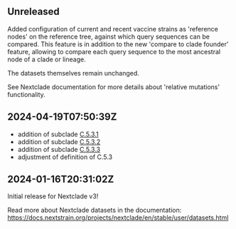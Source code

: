 ## Unreleased

Added configuration of current and recent vaccine strains as 'reference nodes' on the reference tree, against which query sequences can be compared. This feature is in addition to the new 'compare to clade founder' feature, allowing to compare each query sequence to the most ancestral node of a clade or lineage.

The datasets themselves remain unchanged.

See Nextclade documentation for more details about 'relative mutations' functionality.

## 2024-04-19T07:50:39Z

 - addition of subclade [C.5.3.1](https://github.com/influenza-clade-nomenclature/seasonal_A-H1N1pdm_NA/blob/main/subclades/C.5.3.1.yml)
 - addition of subclade [C.5.3.2](https://github.com/influenza-clade-nomenclature/seasonal_A-H1N1pdm_NA/blob/main/subclades/C.5.3.2.yml)
 - addition of subclade [C.5.3.3](https://github.com/influenza-clade-nomenclature/seasonal_A-H1N1pdm_NA/blob/main/subclades/C.5.3.3.yml)
 - adjustment of definition of C.5.3

## 2024-01-16T20:31:02Z

Initial release for Nextclade v3!

Read more about Nextclade datasets in the documentation: https://docs.nextstrain.org/projects/nextclade/en/stable/user/datasets.html
